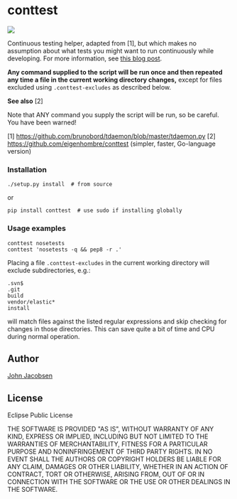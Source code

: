 # conttest

<a href="https://travis-ci.org/eigenhombre/continuous-testing-helper"><img src="https://travis-ci.org/eigenhombre/continuous-testing-helper.svg?branch=master"></a>

Continuous testing helper, adapted from [1], but which makes no
assumption about what tests you might want to run continuously while
developing.  For more information, see
[this blog post](http://zerolib.com/continuous-testing.html).

**Any command supplied to the script will be run once and then
repeated any time a file in the current working directory changes,**
except for files excluded using `.conttest-excludes` as described below.

**See also** [2]

Note that ANY command you supply the script will be run, so be
careful.  You have been warned!

[1] https://github.com/brunobord/tdaemon/blob/master/tdaemon.py
[2] https://github.com/eigenhombre/conttest (simpler, faster, Go-language version)

### Installation

    ./setup.py install  # from source
or

    pip install conttest  # use sudo if installing globally

### Usage examples

    conttest nosetests
    conttest 'nosetests -q && pep8 -r .'

Placing a file `.conttest-excludes` in the current working directory
will exclude subdirectories, e.g.:

    .svn$
    .git
    build
    vendor/elastic*
    install

will match files against the listed regular expressions and skip checking
for changes in those directories.  This can save quite a bit of time and CPU
during normal operation.

## Author

[John Jacobsen](http://zerolib.com)

## License

Eclipse Public License

THE SOFTWARE IS PROVIDED "AS IS", WITHOUT WARRANTY OF ANY KIND, EXPRESS OR
IMPLIED, INCLUDING BUT NOT LIMITED TO THE WARRANTIES OF MERCHANTABILITY,
FITNESS FOR A PARTICULAR PURPOSE AND NONINFRINGEMENT OF THIRD PARTY RIGHTS. IN
NO EVENT SHALL THE AUTHORS OR COPYRIGHT HOLDERS BE LIABLE FOR ANY CLAIM,
DAMAGES OR OTHER LIABILITY, WHETHER IN AN ACTION OF CONTRACT, TORT OR
OTHERWISE, ARISING FROM, OUT OF OR IN CONNECTION WITH THE SOFTWARE OR THE USE
OR OTHER DEALINGS IN THE SOFTWARE.
